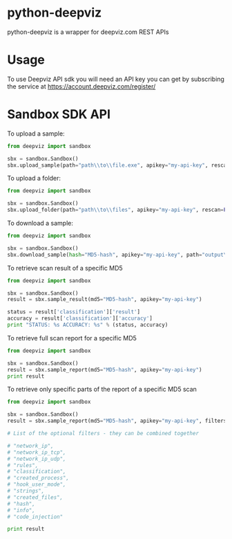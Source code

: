 # python-deepviz
python-deepviz is a wrapper for deepviz.com REST APIs

# Usage

To use Deepviz API sdk you will need an API key you can get by
subscribing the service at https://account.deepviz.com/register/

# Sandbox SDK API

To upload a sample:

```python
from deepviz import sandbox

sbx = sandbox.Sandbox()
sbx.upload_sample(path="path\\to\\file.exe", apikey="my-api-key", rescan=False)
```

To upload a folder:

```python
from deepviz import sandbox

sbx = sandbox.Sandbox()
sbx.upload_folder(path="path\\to\\files", apikey="my-api-key", rescan=False)
```

To download a sample:

```python
from deepviz import sandbox

sbx = sandbox.Sandbox()
sbx.download_sample(hash="MD5-hash", apikey="my-api-key", path="output\\directory\\")
```

To retrieve scan result of a specific MD5

```python
from deepviz import sandbox

sbx = sandbox.Sandbox()
result = sbx.sample_result(md5="MD5-hash", apikey="my-api-key")

status = result['classification']['result']
accuracy = result['classification']['accuracy']
print "STATUS: %s ACCURACY: %s" % (status, accuracy)
```

To retrieve full scan report for a specific MD5

```python
from deepviz import sandbox

sbx = sandbox.Sandbox()
result = sbx.sample_report(md5="MD5-hash", apikey="my-api-key")
print result
```

To retrieve only specific parts of the report of a specific MD5 scan

```python
from deepviz import sandbox

sbx = sandbox.Sandbox()
result = sbx.sample_report(md5="MD5-hash", apikey="my-api-key", filters=["classification","rules"])

# List of the optional filters - they can be combined together

# "network_ip",
# "network_ip_tcp",
# "network_ip_udp",
# "rules",
# "classification",
# "created_process",
# "hook_user_mode",
# "strings",
# "created_files",
# "hash",
# "info",
# "code_injection"

print result
```
